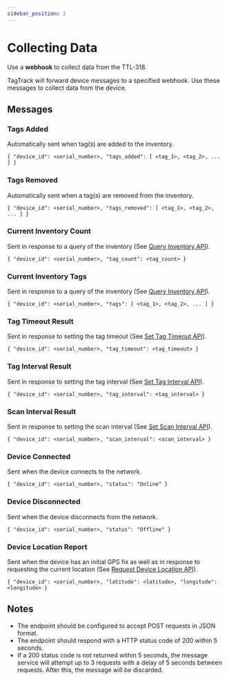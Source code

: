 ```yaml
---
sidebar_position: 2
---
```


# Collecting Data

Use a **webhook** to collect data from the TTL-318.

TagTrack will forward device messages to a specified webhook. Use these messages to collect data from the device.

## Messages

### Tags Added

Automatically sent when tag(s) are added to the inventory.

`{ "device_id": <serial_number>, "tags_added": [ <tag_1>, <tag_2>, ... ] }`

### Tags Removed

Automatically sent when a tag(s) are removed from the inventory.

`{ "device_id": <serial_number>, "tags_removed": [ <tag_1>, <tag_2>, ... ] }`

### Current Inventory Count

Sent in response to a query of the inventory (See [Query Inventory API](configuration.md#query-inventory)).

`{ "device_id": <serial_number>, "tag_count": <tag_count> }`

### Current Inventory Tags

Sent in response to a query of the inventory (See [Query Inventory API](configuration.md#query-inventory)).

`{ "device_id": <serial_number>, "tags": [ <tag_1>, <tag_2>, ... ] }`

### Tag Timeout Result

Sent in response to setting the tag timeout (See [Set Tag Timeout API](configuration.md#set-tag-timeout)).

`{ "device_id": <serial_number>, "tag_timeout": <tag_timeout> }`

### Tag Interval Result

Sent in response to setting the tag interval (See [Set Tag Interval API](configuration.md#set-tag-interval)).

`{ "device_id": <serial_number>, "tag_interval": <tag_interval> }`

### Scan Interval Result

Sent in response to setting the scan interval (See [Set Scan Interval API](configuration.md#set-scan-interval)).

`{ "device_id": <serial_number>, "scan_interval": <scan_interval> }`

### Device Connected

Sent when the device connects to the network.

`{ "device_id": <serial_number>, "status": "Online" }`

### Device Disconnected

Sent when the device disconnects from the network.

`{ "device_id": <serial_number>, "status": "Offline" }`

### Device Location Report

Sent when the device has an initial GPS fix as well as in response to requesting the current location (See [Request Device Location API](configuration.md#request-device-location)).

`{ "device_id": <serial_number>, "latitude": <latitude>, "longitude": <longitude> }`

## Notes

- The endpoint should be configured to accept POST requests in JSON format.
- The endpoint should respond with a HTTP status code of 200 within 5 seconds.
- If a 200 status code is not returned within 5 seconds, the message service will attempt up to 3 requests with a delay of 5 seconds between requests. After this, the message will be discarded.

